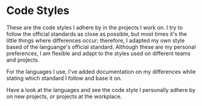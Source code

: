 Code Styles
=========
These are the code styles I adhere by in the projects I work on. I try to follow the official standards as close as possible,
but most times it's the little things where differences occur; therefore, I adapted my own style based of the languange's
official standard. Although these are my personal preferences, I am flexible and adapt to the styles used on different teams
and projects.

For the languages I use, I've added documentation on my differences while stating which standard I follow and base it on.

Have a look at the languages and see the code style I personally adhere by on new projects, or projects at the workplace.
